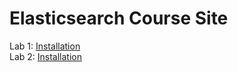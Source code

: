 # Elasticsearch Course Site 

Lab 1: [Installation](labs/01-install/)   
Lab 2: [Installation](labs/02-movielens/) 

